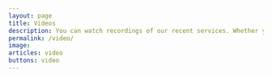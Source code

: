 ```yaml
---
layout: page
title: Videos
description: You can watch recordings of our recent services. Whether you missed a service or want to revisit a sermon, these videos offer a way to stay connected with our community and grow in your faith. Join us in worship, wherever you are!
permalink: /video/
image: 
articles: video
buttons: video
---
```




